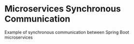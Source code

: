 # Microservices Synchronous Communication

Example of synchronous communication between Spring Boot microservices